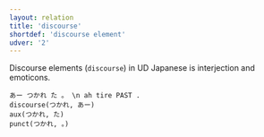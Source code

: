 ```yaml
---
layout: relation
title: 'discourse'
shortdef: 'discourse element'
udver: '2'
---
```


Discourse elements (`discourse`) in UD Japanese is interjection and emoticons.

~~~ sdparse
あー つかれ た 。 \n ah tire PAST .
discourse(つかれ, あー)
aux(つかれ, た)
punct(つかれ, 。)
~~~

<!-- Interlanguage links updated Po 11. listopadu 2024, 20:10:50 CET -->
